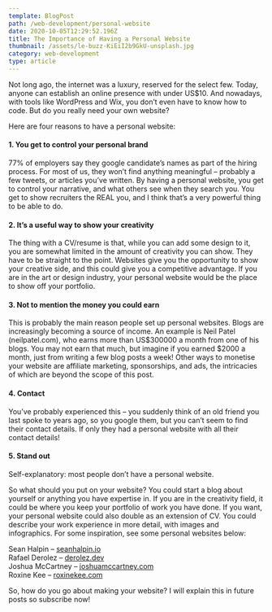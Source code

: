 ```yaml
---
template: BlogPost
path: /web-development/personal-website
date: 2020-10-05T12:29:52.196Z
title: The Importance of Having a Personal Website
thumbnail: /assets/le-buzz-KiEiI2b9GkU-unsplash.jpg
category: web-development
type: article
---
```

Not long ago, the internet was a luxury, reserved for the select few. Today, anyone can establish an online presence with under US$10. And nowadays, with tools like WordPress and Wix, you don’t even have to know how to code. But do you really need your own website?

Here are four reasons to have a personal website:

#### 1. You get to control your personal brand

77% of employers say they google candidate’s names as part of the hiring process. For most of us, they won’t find anything meaningful – probably a few tweets, or articles you’ve written. By having a personal website, you get to control your narrative, and what others see when they search you. You get to show recruiters the REAL you, and I think that’s a very powerful thing to be able to do.

#### 2. It’s a useful way to show your creativity

The thing with a CV/resume is that, while you can add some design to it, you are somewhat limited in the amount of creativity you can show. They have to be straight to the point. Websites give you the opportunity to show your creative side, and this could give you a competitive advantage. If you are in the art or design industry, your personal website would be the place to show off your portfolio.

#### 3. Not to mention the money you could earn

This is probably the main reason people set up personal websites. Blogs are increasingly becoming a source of income. An example is Neil Patel (neilpatel.com), who earns more than US$300000 a month from one of his blogs. You may not earn that much, but imagine if you earned $2000 a month, just from writing a few blog posts a week! Other ways to monetise your website are affiliate marketing, sponsorships, and ads, the intricacies of which are beyond the scope of this post.

#### 4. Contact

You’ve probably experienced this – you suddenly think of an old friend you last spoke to years ago, so you google them, but you can’t seem to find their contact details. If only they had a personal website with all their contact details!

#### 5. Stand out

Self-explanatory: most people don’t have a personal website.

So what should you put on your website? You could start a blog about yourself or anything you have expertise in. If you are in the creativity field, it could be where you keep your portfolio of work you have done. If you want, your personal website could also double as an extension of CV. You could describe your work experience in more detail, with images and infographics. For some inspiration, see some personal websites below:

Sean Halpin – [seanhalpin.io](<>)  
Rafael Derolez – [derolez.dev](<>)  
Joshua McCartney – [joshuamccartney.com](<>)  
Roxine Kee – [roxinekee.com](<>) 

So, how do you go about making your website? I will explain this in future posts so subscribe now!
